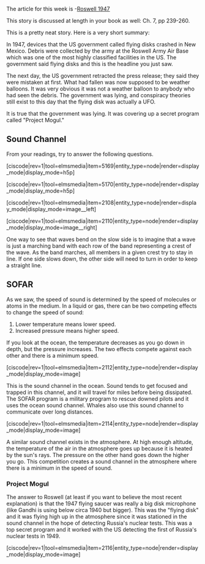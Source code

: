 The article for this week is
-<a href="http://www.angelfire.com/indie/anna_jones1/daily_record.html" target="_blank">Roswell 1947</a>

This story is discussed at length in your book as well: Ch. 7, pp 239-260.

This is a pretty neat story. Here is a very short summary:

In 1947, devices that the US government called flying disks crashed in New Mexico. Debris were collected by the army at the Roswell Army Air Base which was one of the most highly classified facilities in the US. The government said flying disks and this is the headline you just saw.

The next day, the US government retracted the press release; they said they were mistaken at first. What had fallen was now supposed to be weather balloons. It was very obvious it was not a weather balloon to anybody who had seen the debris. The government was lying, and conspiracy theories still exist to this day that the flying disk was actually a UFO.

It is true that the government was lying. It was covering up a secret program called "Project Mogul."

## Sound Channel

From your readings, try to answer the following questions.

[ciscode|rev=1|tool=elmsmedia|item=5169|entity_type=node|render=display_mode|display_mode=h5p]

[ciscode|rev=1|tool=elmsmedia|item=5170|entity_type=node|render=display_mode|display_mode=h5p]
 
[ciscode|rev=1|tool=elmsmedia|item=2108|entity_type=node|render=display_mode|display_mode=image__left]

[ciscode|rev=1|tool=elmsmedia|item=2110|entity_type=node|render=display_mode|display_mode=image__right]

One way to see that waves bend on the slow side is to imagine that a wave is just a marching band with each row of the band representing a crest of the wave. As the band marches, all members in a given crest try to stay in line. If one side slows down, the other side will need to turn in order to keep a straight line.

## SOFAR

As we saw, the speed of sound is determined by the speed of molecules or atoms in the medium. In a liquid or gas, there can be two competing effects to change the speed of sound:

1. Lower temperature means lower speed.
2. Increased pressure means higher speed.

If you look at the ocean, the temperature decreases as you go down in depth, but the pressure increases. The two effects compete against each other and there is a minimum speed.

[ciscode|rev=1|tool=elmsmedia|item=2112|entity_type=node|render=display_mode|display_mode=image]

This is the sound channel in the ocean. Sound tends to get focused and trapped in this channel, and it will travel for miles before being dissipated. The SOFAR program is a military program to rescue downed pilots and it uses the ocean sound channel. Whales also use this sound channel to communicate over long distances.

[ciscode|rev=1|tool=elmsmedia|item=2114|entity_type=node|render=display_mode|display_mode=image]

A similar sound channel exists in the atmosphere. At high enough altitude, the temperature of the air in the atmosphere goes up because it is heated by the sun's rays. The pressure on the other hand goes down the higher you go. This competition creates a sound channel in the atmosphere where there is a minimum in the speed of sound.

### Project Mogul

The answer to Roswell (at least if you want to believe the most recent explanation) is that the 1947 flying saucer was really a big disk microphone (like Gandhi is using below circa 1940 but bigger). This was the "flying disk" and it was flying high up in the atmosphere since it was stationed in the sound channel in the hope of detecting Russia's nuclear tests. This was a top secret program and it worked with the US detecting the first of Russia's nuclear tests in 1949.

[ciscode|rev=1|tool=elmsmedia|item=2116|entity_type=node|render=display_mode|display_mode=image]